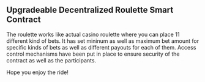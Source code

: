 Upgradeable Decentralized Roulette Smart Contract
--------------------------------------------------

The roulette works like actual casino roulette where you can place 11 different kind of bets. 
It has set mininum as well as maximum bet amount for specific kinds of bets as well as different payouts for each of them.
Access control mechanisms have been put in place to ensure security of the contract as well as the participants.

Hope you enjoy the ride!
